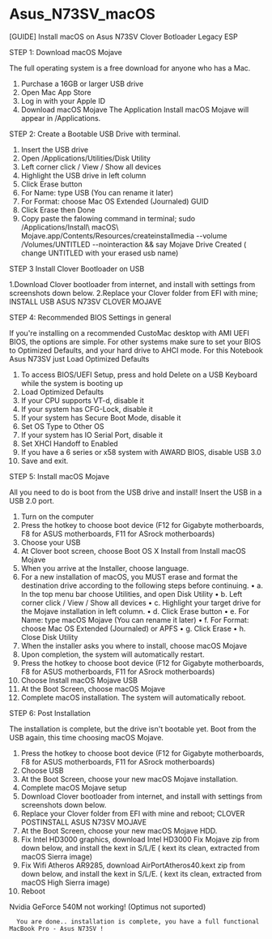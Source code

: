 # Asus_N73SV_macOS
[GUIDE] Install macOS on Asus N73SV Clover Botloader Legacy ESP

STEP 1: Download macOS Mojave

The full operating system is a free download for anyone who has a Mac.
1. Purchase a 16GB or larger USB drive
2. Open Mac App Store
3. Log in with your Apple ID
4. Download macOS Mojave
The Application Install macOS Mojave will appear in /Applications.


STEP 2: Create a Bootable USB Drive with terminal.

1. Insert the USB drive
2. Open /Applications/Utilities/Disk Utility
3.  Left corner click / View / Show all devices
4. Highlight the USB drive in left column
5. Click Erase button
6. For Name: type USB (You can rename it later)
7. For Format:  choose Mac OS Extended (Journaled)  GUID
8. Click Erase then Done
9. Copy paste the falowing command in terminal;   sudo /Applications/Install\ macOS\ Mojave.app/Contents/Resources/createinstallmedia --volume /Volumes/UNTITLED --nointeraction && say Mojave Drive Created
( change UNTITLED with your erased usb name)


STEP 3 Install Clover Bootloader on USB

1.Download Clover bootloader from internet, and install with settings from screenshots down below.
2.Replace your Clover folder from EFI with mine;  INSTALL USB ASUS N73SV CLOVER MOJAVE 


STEP 4: Recommended BIOS Settings in general

If you're installing on a recommended CustoMac desktop with AMI UEFI BIOS, the options are simple. For other systems make sure to set your BIOS to Optimized Defaults, and your hard drive to AHCI mode.
For this Notebook Asus N73SV just Load Optimized Defaults
1. To access BIOS/UEFI Setup, press and hold Delete on a USB Keyboard while the system is booting up
2. Load Optimized Defaults
3. If your CPU supports VT-d, disable it
4. If your system has CFG-Lock, disable it
5. If your system has Secure Boot Mode, disable it
6. Set OS Type to Other OS
7. If your system has IO Serial Port, disable it
8. Set XHCI Handoff to Enabled
9. If you have a 6 series or x58 system with AWARD BIOS, disable USB 3.0
10. Save and exit.


STEP 5: Install macOS Mojave

All you need to do is boot from the USB drive and install! Insert the USB in a USB 2.0 port.
1. Turn on the computer
2. Press the hotkey to choose boot device (F12 for Gigabyte motherboards, F8 for ASUS motherboards, F11 for ASrock motherboards)
3. Choose your USB 
4. At Clover boot screen, choose Boot OS X Install from Install macOS Mojave 
5. When you arrive at the Installer, choose language.
6. For a new installation of macOS, you MUST erase and format the destination drive according to the following steps before continuing.
•	a. In the top menu bar choose Utilities, and open Disk Utility
•	b.  Left corner click / View / Show all devices
•	c. Highlight your target drive for the Mojave installation in left column.
•	d. Click Erase button
•	e. For Name: type macOS Mojave (You can rename it later)
•	f. For Format: choose Mac OS Extended (Journaled) or APFS
•	g. Click Erase
•	h. Close Disk Utility 
7. When the installer asks you where to install, choose macOS Mojave
8. Upon completion, the system will automatically restart.
9. Press the hotkey to choose boot device (F12 for Gigabyte motherboards, F8 for ASUS motherboards, F11 for ASrock motherboards)
10. Choose Install macOS Mojave USB
11. At the Boot Screen, choose macOS Mojave
12. Complete macOS installation. The system will automatically reboot.


STEP 6: Post Installation
 
 The installation is complete, but the drive isn't bootable yet. Boot from the USB again, this time choosing macOS Mojave.
1. Press the hotkey to choose boot device (F12 for Gigabyte motherboards, F8 for ASUS motherboards, F11 for ASrock motherboards)
2. Choose USB
3. At the Boot Screen, choose your new macOS Mojave installation.
4. Complete macOS Mojave setup
5. Download Clover bootloader from internet, and install with settings from screenshots down below.
6. Replace your Clover folder from EFI with mine and reboot; CLOVER POSTINSTALL ASUS N73SV MOJAVE 
7. At the Boot Screen, choose your new macOS Mojave HDD.
8. Fix Intel HD3000 graphics, download Intel HD3000 Fix Mojave zip  from down below, and install the kext in S/L/E   ( kext its clean, extracted from macOS Sierra image)
9. Fix Wifi Atheros AR9285, download AirPortAtheros40.kext zip  from down below, and install the kext in S/L/E.   ( kext its clean, extracted from macOS High Sierra image)  
10. Reboot

Nvidia GeForce 540M not working! (Optimus not suported)

      You are done.. installation is complete, you have a full functional  MacBook Pro - Asus N73SV !
